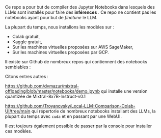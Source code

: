 Ce repo a pour but de compiler des Jupyter Notebooks dans lesquels des LLMs sont installés pour faire des **inférences** .
Ce repo ne contient pas les notebooks ayant pour but de *finetune* le LLM.

La plupart du temps, nous installons les modèles sur :
- Colab gratuit,
- Kaggle gratuit,
- Sur les machines virtuelles proposées sur AWS SageMaker,
- Sur les machines virtuelles proposées par GCP.

Il existe sur Github de nombreux repos qui contiennent des notebooks semblables :

Citons entres autres : 

https://github.com/dvmazur/mixtral-offloading/blob/master/notebooks/demo.ipynb
qui installe une version quantizée de Mixtral-8x7B-Instruct-v0.1


https://github.com/Troyanovsky/Local-LLM-Comparison-Colab-UI/tree/main
qui répertorie de nombreux notebooks installant des LLMs, la plupart du temps avec `cuda` et en passant par une WebUI.

Il est toujours également possible de passer par la console pour installer ces modèles.
